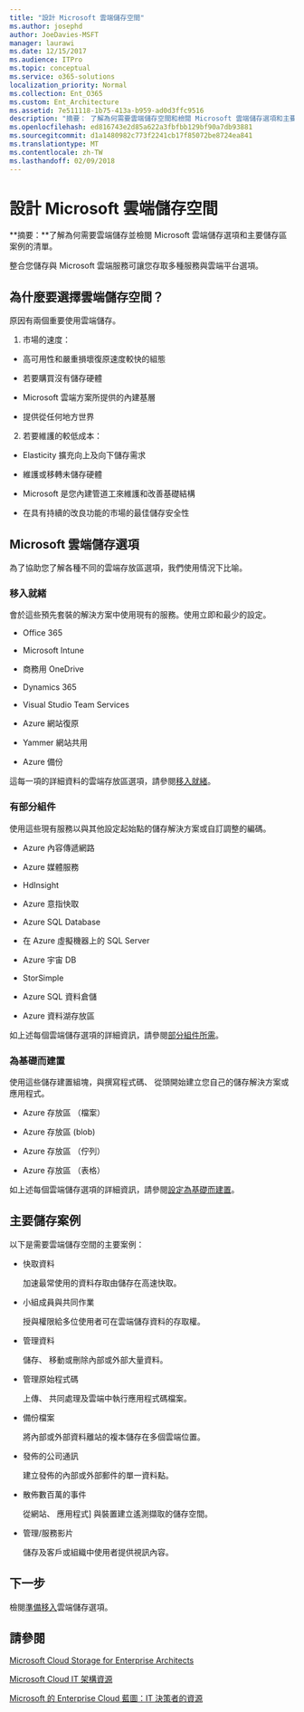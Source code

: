 ```yaml
---
title: "設計 Microsoft 雲端儲存空間"
ms.author: josephd
author: JoeDavies-MSFT
manager: laurawi
ms.date: 12/15/2017
ms.audience: ITPro
ms.topic: conceptual
ms.service: o365-solutions
localization_priority: Normal
ms.collection: Ent_O365
ms.custom: Ent_Architecture
ms.assetid: 7e511118-1b75-413a-b959-ad0d3ffc9516
description: "摘要： 了解為何需要雲端儲存空間和檢閱 Microsoft 雲端儲存選項和主要儲存區案例的清單。"
ms.openlocfilehash: ed816743e2d85a622a3fbfbb129bf90a7db93881
ms.sourcegitcommit: d1a1480982c773f2241cb17f85072be8724ea841
ms.translationtype: MT
ms.contentlocale: zh-TW
ms.lasthandoff: 02/09/2018
---
```

# <a name="designing-storage-for-the-microsoft-cloud"></a>設計 Microsoft 雲端儲存空間

 **摘要：**了解為何需要雲端儲存並檢閱 Microsoft 雲端儲存選項和主要儲存區案例的清單。
  
整合您儲存與 Microsoft 雲端服務可讓您存取多種服務與雲端平台選項。
  
## <a name="why-cloud-storage"></a>為什麼要選擇雲端儲存空間？

原因有兩個重要使用雲端儲存。
  
1. 市場的速度：
    
  - 高可用性和嚴重損壞復原速度較快的組態
    
  - 若要購買沒有儲存硬體
    
  - Microsoft 雲端方案所提供的內建基層
    
  - 提供從任何地方世界
    
2. 若要維護的較低成本：
    
  - Elasticity 擴充向上及向下儲存需求
    
  - 維護或移轉未儲存硬體
    
  - Microsoft 是您內建管道工來維護和改善基礎結構
    
  - 在具有持續的改良功能的市場的最佳儲存安全性
    
## <a name="microsoft-cloud-storage-options"></a>Microsoft 雲端儲存選項

為了協助您了解各種不同的雲端存放區選項，我們使用情況下比喻。
  
### <a name="move-in-ready"></a>移入就緒

會於這些預先套裝的解決方案中使用現有的服務。使用立即和最少的設定。
  
- Office 365
    
- Microsoft Intune
    
- 商務用 OneDrive
    
- Dynamics 365
    
- Visual Studio Team Services
    
- Azure 網站復原
    
- Yammer 網站共用
    
- Azure 備份
    
這每一項的詳細資料的雲端存放區選項，請參閱[移入就緒](move-in-ready.md)。
  
### <a name="some-assembly-required"></a>有部分組件

使用這些現有服務以與其他設定起始點的儲存解決方案或自訂調整的編碼。
  
- Azure 內容傳遞網路
    
- Azure 媒體服務
    
- HdInsight
    
- Azure 意指快取
    
- Azure SQL Database
    
- 在 Azure 虛擬機器上的 SQL Server
    
- Azure 宇宙 DB
    
- StorSimple
    
- Azure SQL 資料倉儲
    
- Azure 資料湖存放區
    
如上述每個雲端儲存選項的詳細資訊，請參閱[部分組件所需](some-assembly-required.md)。
  
### <a name="build-from-the-ground-up"></a>為基礎而建置

使用這些儲存建置組塊，與撰寫程式碼、 從頭開始建立您自己的儲存解決方案或應用程式。
  
- Azure 存放區 （檔案）
    
- Azure 存放區 (blob)
    
- Azure 存放區 （佇列）
    
- Azure 存放區 （表格）
    
如上述每個雲端儲存選項的詳細資訊，請參閱[設定為基礎而建置](build-from-the-ground-up.md)。
  
## <a name="key-storage-scenarios"></a>主要儲存案例

以下是需要雲端儲存空間的主要案例：
  
- 快取資料
    
    加速最常使用的資料存取由儲存在高速快取。
    
- 小組成員與共同作業
    
    授與權限給多位使用者可在雲端儲存資料的存取權。
    
- 管理資料
    
    儲存、 移動或刪除內部或外部大量資料。
    
- 管理原始程式碼
    
    上傳、 共同處理及雲端中執行應用程式碼檔案。
    
- 備份檔案
    
    將內部或外部資料離站的複本儲存在多個雲端位置。
    
- 發佈的公司通訊
    
    建立發佈的內部或外部郵件的單一資料點。
    
- 散佈數百萬的事件
    
    從網站、 應用程式] 與裝置建立遙測擷取的儲存空間。
    
- 管理/服務影片
    
    儲存及客戶或組織中使用者提供視訊內容。
    
## <a name="next-step"></a>下一步

檢閱[準備移入](move-in-ready.md)雲端儲存選項。
  
## <a name="see-also"></a>請參閱

[Microsoft Cloud Storage for Enterprise Architects](microsoft-cloud-storage-for-enterprise-architects.md)
  
[Microsoft Cloud IT 架構資源](microsoft-cloud-it-architecture-resources.md)

[Microsoft 的 Enterprise Cloud 藍圖：IT 決策者的資源](https://sway.com/FJ2xsyWtkJc2taRD)


